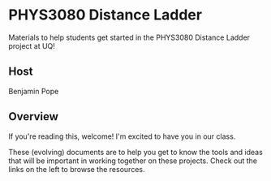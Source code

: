 # PHYS3080 Distance Ladder

Materials to help students get started in the PHYS3080 Distance Ladder project at UQ!

## Host

Benjamin Pope

## Overview

If you're reading this, welcome! I'm excited to have you in our class.

These (evolving) documents are to help you get to know the tools and ideas that will be important in working together on these projects. Check out the links on the left to browse the resources.
